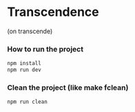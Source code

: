 # Transcendence
(on transcende)
### How to run the project
```bash
npm install
npm run dev
```

### Clean the project (like make fclean)
```bash
npm run clean
```